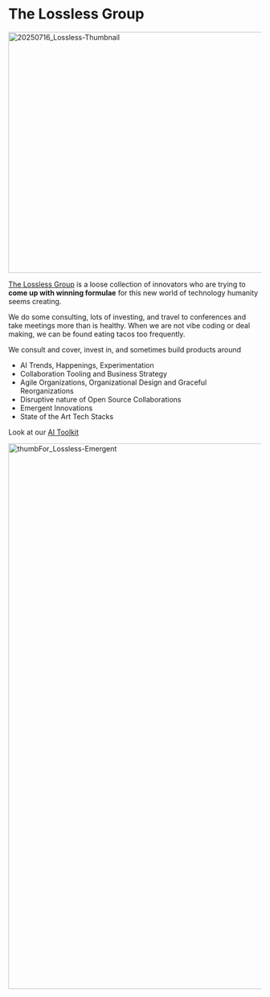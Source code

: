 # The Lossless Group

<img width="1920" height="479" alt="20250716_Lossless-Thumbnail" src="https://github.com/user-attachments/assets/3cdde5c4-da7f-4f42-82d0-191a67e05a8d" />


[The Lossless Group](https://www.lossless.group/) is a loose collection of innovators who are trying to **come up with winning formulae** for this new world of technology humanity seems creating. 

We do some consulting, lots of investing, and travel to conferences and take meetings more than is healthy. When we are not vibe coding or deal making, we can be found eating tacos too frequently. 

We consult and cover, invest in, and sometimes build products around
- AI Trends, Happenings, Experimentation
- Collaboration Tooling and Business Strategy
- Agile Organizations, Organizational Design and Graceful Reorganizations
- Disruptive nature of Open Source Collaborations
- Emergent Innovations
- State of the Art Tech Stacks

Look at our [AI Toolkit](https://www.lossless.group/ai-toolkit)


<a href="https://vimeo.com/1101610575">
  <img width="1840" height="1085" alt="thumbFor_Lossless-Emergent" src="https://github.com/user-attachments/assets/3125c45f-153e-4c03-9db8-5a0e5c9edb42" />
</a>

<!--

**Here are some ideas to get you started:**

🙋‍♀️ A short introduction - what is your organization all about?
🌈 Contribution guidelines - how can the community get involved?
👩‍💻 Useful resources - where can the community find your docs? Is there anything else the community should know?
🍿 Fun facts - what does your team eat for breakfast?
🧙 Remember, you can do mighty things with the power of [Markdown](https://docs.github.com/github/writing-on-github/getting-started-with-writing-and-formatting-on-github/basic-writing-and-formatting-syntax)
-->
